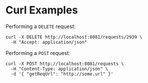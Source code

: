 # Curl Examples 

Performing a `DELETE` request:

```
curl -X DELETE http://localhost:8081/requests/2939 \
  -H "Accept: application/json"
```

Performing a `POST` request:

```
curl -X POST http://localhost:8081/requests \
  -H "Content-Type: application/json" \
  -d '{ "getReqUrl": "http://some.url" }'
```

